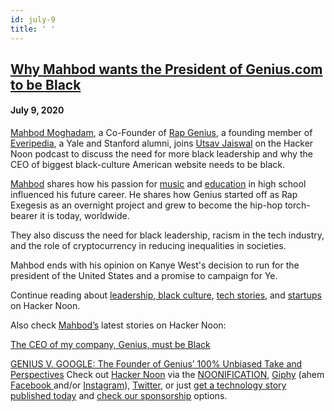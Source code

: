 ```yaml
---
id: july-9
title: ' '
---
```


<h2><a href="https://podcast.hackernoon.com/e/the-next-president-of-genius-should-be-black-mahbod-moghadam-on-hacker-noon-podcast/">Why Mahbod wants the President of Genius.com to be Black</a></h2>
<h4>July 9, 2020</h4>

<p>
<a href="https://hackernoon.com/u/mahbodmoghadam">Mahbod Moghadam</a>, a Co-Founder of <a href="https://genius.com/">Rap Genius</a>, a founding member of <a href="https://everipedia.org/">Everipedia</a>, a Yale and Stanford alumni, joins <a href="https://www.linkedin.com/in/utsavjaiswal/">Utsav Jaiswal</a> on the Hacker Noon podcast to discuss the need for more black leadership and why the CEO of biggest black-culture American website needs to be black.
</p>
<a href="https://hackernoon.com/u/mahbodmoghadam">Mahbod</a> shares how his passion for <a href="https://hackernoon.com/tagged/music">music</a> and <a href="https://hackernoon.com/tagged/education">education</a> in high school influenced his future career. He shares how Genius started off as Rap Exegesis as an overnight project and grew to become the hip-hop torch-bearer it is today, worldwide.
<p>
They also discuss the need for black leadership, racism in the tech industry, and the role of cryptocurrency in reducing inequalities in societies. 
</p>
Mahbod ends with his opinion on Kanye West's decision to run for the president of the United States and a promise to campaign for Ye.
<p>
Continue reading about <a href="https://hackernoon.com/tagged/leadership">leadership</a>,<a href="https://hackernoon.com/tagged/blacklivesmatter"> black culture</a>, <a href="https://hackernoon.com/tagged/latest-tech-stories">tech stories</a>, and <a href="https://hackernoon.com/tagged/startup">startups</a> on Hacker Noon.
</p>
Also check <a href="https://hackernoon.com/u/mahbodmoghadam">Mahbod’s</a> latest stories on Hacker Noon:
<p>
<a href="https://hackernoon.com/the-ceo-of-my-company-genius-must-be-black-8q1030xa">The CEO of my company, Genius, must be Black</a>
</p>
<a href="https://hackernoon.com/genius-v-google-the-founder-of-genius-100-unbiased-take-and-perspectives-86a025094af2">GENIUS V. GOOGLE: The Founder of Genius’ 100% Unbiased Take and Perspectives</a>
Check out <a href="https://hackernoon.com/">Hacker Noon</a> via the <a href="https://hackernoon.us19.list-manage.com/subscribe?u=b48b0ec2173fecf2586c00e80&id=fa796741e6">NOONIFICATION</a>, <a href="https://giphy.com/hackernoon">Giphy</a> (ahem <a href="https://facebook.com/hackernoon">Facebook </a>and/or <a href="https://www.instagram.com/hackernoon/">Instagram</a>), <a href="https://twitter.com/hackernoon">Twitter</a>, or just <a href="https://publish.hackernoon.com/">get a technology story published today</a> and <a href="https://sponsor.hackernoon.com/">check our sponsorship</a> options.